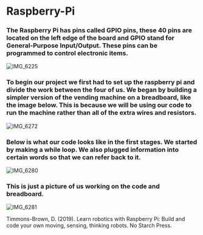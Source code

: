 # Raspberry-Pi
<h3>The Raspberry Pi has pins called GPIO pins, these 40 pins are located on the left edge of the board and GPIO stand for General-Purpose Input/Output. These pins can be programmed to control electronic items. </h3>

![IMG_6225](https://github.com/user-attachments/assets/9df6e079-4eb4-449c-9d6e-bc56edfa1089)


<h3>To begin our project we first had to set up the raspberry pi and divide the work between the four of us. We began by building a simpler version of the vending machine on a breadboard, like the image below. This is because we will be using our code to run the machine rather than all of the extra wires and resistors.</h3>

![IMG_6272](https://github.com/user-attachments/assets/98cb283b-ce06-46f1-95f5-e930922cbfe6)

<h3>Below is what our code looks like in the first stages. We started by making a while loop. We also plugged information into certain words so that we can refer back to it.</h3>

![IMG_6280](https://github.com/user-attachments/assets/ae4eb4ec-68ee-46a8-8490-84295bed5deb)

<h3>This is just a picture of us working on the code and breadboard.</h3>

![IMG_6281](https://github.com/user-attachments/assets/aeb990a9-f010-4fc7-9e76-963e00ac0619)

Timmons-Brown, D. (2019). Learn robotics with Raspberry Pi: Build and code your own moving, sensing, thinking robots. No Starch Press.

